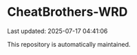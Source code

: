 # CheatBrothers-WRD

Last updated: 2025-07-17 04:41:06

This repository is automatically maintained.
